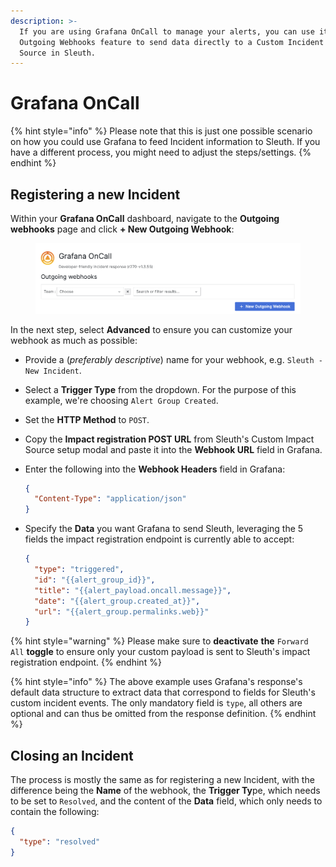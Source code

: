 ```yaml
---
description: >-
  If you are using Grafana OnCall to manage your alerts, you can use its
  Outgoing Webhooks feature to send data directly to a Custom Incident Impact
  Source in Sleuth.
---
```


# Grafana OnCall

{% hint style="info" %}
Please note that this is just one possible scenario on how you could use Grafana to feed Incident information to Sleuth. If you have a different process, you might need to adjust the steps/settings.&#x20;
{% endhint %}

## Registering a new Incident

Within your **Grafana OnCall** dashboard, navigate to the **Outgoing webhooks** page and click **+ New Outgoing Webhook**:

<figure><img src="../../../.gitbook/assets/image (1).png" alt=""><figcaption></figcaption></figure>

In the next step, select **Advanced** to ensure you can customize your webhook as much as possible:

* Provide a (_preferably descriptive_) name for your webhook, e.g. `Sleuth - New Incident`.
* Select a **Trigger Type** from the dropdown. For the purpose of this example, we're choosing `Alert Group Created`.
* Set the **HTTP Method** to `POST`.
* Copy the **Impact registration POST URL** from Sleuth's Custom Impact Source setup modal and paste it into the **Webhook URL** field in Grafana.
*   Enter the following into the **Webhook Headers** field in Grafana:

    ```json
    {
      "Content-Type": "application/json"
    }
    ```
*   Specify the **Data** you want Grafana to send Sleuth, leveraging the 5 fields the impact registration endpoint is currently able to accept:

    ```json
    {
      "type": "triggered",
      "id": "{{alert_group_id}}",
      "title": "{{alert_payload.oncall.message}}",
      "date": "{{alert_group.created_at}}",
      "url": "{{alert_group.permalinks.web}}"
    }
    ```

{% hint style="warning" %}
Please make sure to **deactivate** **the** `Forward All` **toggle** to ensure only your custom payload is sent to Sleuth's impact registration endpoint.
{% endhint %}

{% hint style="info" %}
The above example uses Grafana's response's default data structure to extract data that correspond to fields for Sleuth's custom incident events. The only mandatory field is `type`, all others are optional and can thus be omitted from the response definition.
{% endhint %}

## Closing an Incident

The process is mostly the same as for registering a new Incident, with the difference being the **Name** of the webhook, the **Trigger Ty**pe, which needs to be set to `Resolved`, and the content of the **Data** field, which only needs to contain the following:

```json
{
  "type": "resolved"
}
```
